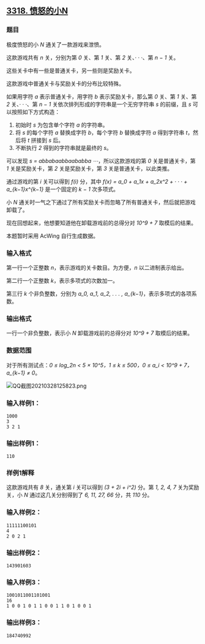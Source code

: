 ## [3318. 愤怒的小N](https://www.acwing.com/problem/content/3321/)

### 题目

极度愤怒的小 *N* 通关了一款游戏来泄愤。

这款游戏共有 *n* 关，分别为第 *0* 关、第 *1* 关、第 *2* 关、*· · ·*、第 *n − 1* 关。

这些关卡中有一些是普通关卡，另一些则是奖励关卡。

这款游戏中普通关卡与奖励关卡的分布比较特殊。

如果用字符 *a* 表示普通关卡，用字符 *b* 表示奖励关卡，那么第 *0* 关、第 *1* 关、第 *2* 关、*· · ·*、第 *n − 1* 关依次排列形成的字符串是一个无穷字符串 *s* 的前缀，且 *s* 可以按照如下方式构造：

1. 初始时 *s* 为包含单个字符 *a* 的字符串。
2. 将 *s* 的每个字符 *a* 替换成字符 *b*，每个字符 *b* 替换成字符 *a* 得到字符串 *t*，然后将 *t* 拼接到 *s* 后。
3. 不断执行 *2* 得到的字符串就是最终的 *s*。

可以发现 *s = abbabaabbaababba ⋯*，所以这款游戏的第 *0* 关是普通关卡，第 *1* 关是奖励关卡，第 *2* 关是奖励关卡，第 *3* 关是普通关卡，以此类推。

通过游戏的第 *i* 关可以得到 *f(i)* 分，其中 *f(x) = a_0 + a_1x + a_2x^2 + · · · + a_{k−1}x^{k−1}* 是一个固定的 *k − 1* 次多项式。

小 *N* 通关时一气之下通过了所有奖励关卡而忽略了所有普通关卡，然后就把游戏卸载了。

现在回想起来，他想要知道他在卸载游戏前的总得分对 *10^9 + 7* 取模后的结果。

本题暂时采用 AcWing 自行生成数据。

### 输入格式

第一行一个正整数 *n*，表示游戏的关卡数目。为方便，*n* 以二进制表示给出。

第二行一个正整数 *k*，表示多项式的次数加一。

第三行 *k* 个非负整数，分别为 *a_0, a_1, a_2, . . . , a_{k−1}*，表示多项式的各项系数。

### 输出格式

一行一个非负整数，表示小 *N* 卸载游戏前的总得分对 *10^9 + 7* 取模后的结果。

### 数据范围

对于所有测试点：*0 ≤ log_2n < 5 × 10^5，1 ≤ k ≤ 500，0 ≤ a_i < 10^9 + 7，a_{k−1} ≠ 0*。

 ![QQ截图20210328125823.png](https://cdn.acwing.com/media/article/image/2021/03/28/19_464bc7cf8f-QQ截图20210328125823.png)

### 输入样例1：

```
1000
3
3 2 1
```

### 输出样例1：

```
110
```

### 样例1解释

这款游戏共有 *8* 关，通关第 *i* 关可以得到 *(3 + 2i + i^2)* 分。第 *1, 2, 4, 7* 关为奖励关，小 *N* 通过这几关分别得到了 *6, 11, 27, 66* 分，共 *110* 分。

### 输入样例2：

```
11111100101
4
2 0 2 1
```

### 输出样例2：

```
143901603
```

### 输入样例3：

```
1001011001101001
16
1 0 0 1 0 1 1 0 0 1 1 0 1 0 0 1
```

### 输出样例3：

```
184740992
```
